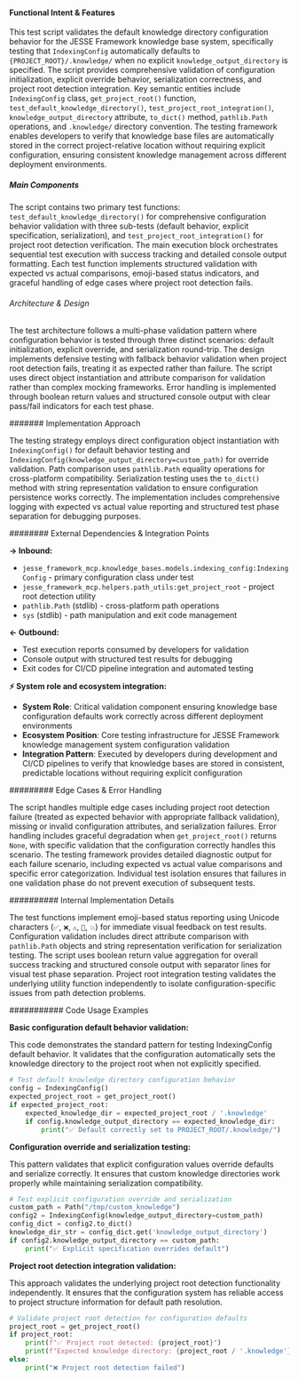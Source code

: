 <!-- CACHE_METADATA_START -->
<!-- Source File: {PROJECT_ROOT}/jesse-framework-mcp/tests/test_default_knowledge_directory.py -->
<!-- Cached On: 2025-07-05T11:36:01.476246 -->
<!-- Source Modified: 2025-07-03T23:01:11.066874 -->
<!-- Cache Version: 1.0 -->
<!-- CACHE_METADATA_END -->

#### Functional Intent & Features

This test script validates the default knowledge directory configuration behavior for the JESSE Framework knowledge base system, specifically testing that `IndexingConfig` automatically defaults to `{PROJECT_ROOT}/.knowledge/` when no explicit `knowledge_output_directory` is specified. The script provides comprehensive validation of configuration initialization, explicit override behavior, serialization correctness, and project root detection integration. Key semantic entities include `IndexingConfig` class, `get_project_root()` function, `test_default_knowledge_directory()`, `test_project_root_integration()`, `knowledge_output_directory` attribute, `to_dict()` method, `pathlib.Path` operations, and `.knowledge/` directory convention. The testing framework enables developers to verify that knowledge base files are automatically stored in the correct project-relative location without requiring explicit configuration, ensuring consistent knowledge management across different deployment environments.

##### Main Components

The script contains two primary test functions: `test_default_knowledge_directory()` for comprehensive configuration behavior validation with three sub-tests (default behavior, explicit specification, serialization), and `test_project_root_integration()` for project root detection verification. The main execution block orchestrates sequential test execution with success tracking and detailed console output formatting. Each test function implements structured validation with expected vs actual comparisons, emoji-based status indicators, and graceful handling of edge cases where project root detection fails.

###### Architecture & Design

The test architecture follows a multi-phase validation pattern where configuration behavior is tested through three distinct scenarios: default initialization, explicit override, and serialization round-trip. The design implements defensive testing with fallback behavior validation when project root detection fails, treating it as expected rather than failure. The script uses direct object instantiation and attribute comparison for validation rather than complex mocking frameworks. Error handling is implemented through boolean return values and structured console output with clear pass/fail indicators for each test phase.

####### Implementation Approach

The testing strategy employs direct configuration object instantiation with `IndexingConfig()` for default behavior testing and `IndexingConfig(knowledge_output_directory=custom_path)` for override validation. Path comparison uses `pathlib.Path` equality operations for cross-platform compatibility. Serialization testing uses the `to_dict()` method with string representation validation to ensure configuration persistence works correctly. The implementation includes comprehensive logging with expected vs actual value reporting and structured test phase separation for debugging purposes.

######## External Dependencies & Integration Points

**→ Inbound:**
- `jesse_framework_mcp.knowledge_bases.models.indexing_config:IndexingConfig` - primary configuration class under test
- `jesse_framework_mcp.helpers.path_utils:get_project_root` - project root detection utility
- `pathlib.Path` (stdlib) - cross-platform path operations
- `sys` (stdlib) - path manipulation and exit code management

**← Outbound:**
- Test execution reports consumed by developers for validation
- Console output with structured test results for debugging
- Exit codes for CI/CD pipeline integration and automated testing

**⚡ System role and ecosystem integration:**
- **System Role**: Critical validation component ensuring knowledge base configuration defaults work correctly across different deployment environments
- **Ecosystem Position**: Core testing infrastructure for JESSE Framework knowledge management system configuration validation
- **Integration Pattern**: Executed by developers during development and CI/CD pipelines to verify that knowledge bases are stored in consistent, predictable locations without requiring explicit configuration

######### Edge Cases & Error Handling

The script handles multiple edge cases including project root detection failure (treated as expected behavior with appropriate fallback validation), missing or invalid configuration attributes, and serialization failures. Error handling includes graceful degradation when `get_project_root()` returns `None`, with specific validation that the configuration correctly handles this scenario. The testing framework provides detailed diagnostic output for each failure scenario, including expected vs actual value comparisons and specific error categorization. Individual test isolation ensures that failures in one validation phase do not prevent execution of subsequent tests.

########## Internal Implementation Details

The test functions implement emoji-based status reporting using Unicode characters (`✅`, `❌`, `⚠️`, `🎉`, `💥`) for immediate visual feedback on test results. Configuration validation includes direct attribute comparison with `pathlib.Path` objects and string representation verification for serialization testing. The script uses boolean return value aggregation for overall success tracking and structured console output with separator lines for visual test phase separation. Project root integration testing validates the underlying utility function independently to isolate configuration-specific issues from path detection problems.

########### Code Usage Examples

**Basic configuration default behavior validation:**

This code demonstrates the standard pattern for testing IndexingConfig default behavior. It validates that the configuration automatically sets the knowledge directory to the project root when not explicitly specified.

```python
# Test default knowledge directory configuration behavior
config = IndexingConfig()
expected_project_root = get_project_root()
if expected_project_root:
    expected_knowledge_dir = expected_project_root / '.knowledge'
    if config.knowledge_output_directory == expected_knowledge_dir:
        print("✅ Default correctly set to PROJECT_ROOT/.knowledge/")
```

**Configuration override and serialization testing:**

This pattern validates that explicit configuration values override defaults and serialize correctly. It ensures that custom knowledge directories work properly while maintaining serialization compatibility.

```python
# Test explicit configuration override and serialization
custom_path = Path("/tmp/custom_knowledge")
config2 = IndexingConfig(knowledge_output_directory=custom_path)
config_dict = config2.to_dict()
knowledge_dir_str = config_dict.get('knowledge_output_directory')
if config2.knowledge_output_directory == custom_path:
    print("✅ Explicit specification overrides default")
```

**Project root detection integration validation:**

This approach validates the underlying project root detection functionality independently. It ensures that the configuration system has reliable access to project structure information for default path resolution.

```python
# Validate project root detection for configuration defaults
project_root = get_project_root()
if project_root:
    print(f"✅ Project root detected: {project_root}")
    print(f"Expected knowledge directory: {project_root / '.knowledge'}")
else:
    print("❌ Project root detection failed")
```